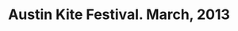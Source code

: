 ---
layout: photo-page
title: Austin Kite Festival. March, 2013
category: photos
photo_url: /img/photos/austin-kite.jpg
---